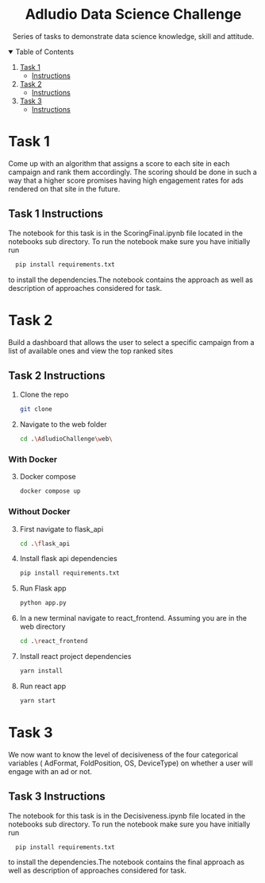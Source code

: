 <br />
<p align="center">

  <h1 align="center">Adludio Data Science Challenge</h1>

  <p align="center">
    Series of tasks to demonstrate data science knowledge, skill and attitude. 
    </p> 
</p>

<details open="open">
  <summary>Table of Contents</summary>
  <ol>
    <li>
      <a href="#task-1">Task 1</a>
      <ul>
        <li><a href="#task-1-instructions">Instructions</a></li>
      </ul>
    </li>
    <li>
      <a href="#task-2">Task 2</a>
      <ul>
        <li><a href="#task-2-instructions">Instructions</a></li>
      </ul>
    </li>
    <li>
      <a href="#task-3">Task 3</a>
      <ul>
        <li><a href="#task-3-instructions">Instructions</a></li>
      </ul>
    </li>
  </ol>
</details>

# Task 1

 Come up with an algorithm that assigns a score to each site in each campaign and rank them accordingly. The scoring should be done in such a way that a higher score promises having high engagement rates for ads rendered on that site in the future.

## Task 1 Instructions
The notebook for this task is in the ScoringFinal.ipynb file located in the notebooks sub directory. To run the notebook make sure you have initially run  
```python
  pip install requirements.txt
```
to install the dependencies.The notebook contains the approach as well as description of approaches considered for task.
# Task 2
Build a dashboard that allows the user to select a specific campaign from a list of available ones and view the top ranked sites

## Task 2 Instructions
1. Clone the repo
   ```sh
   git clone 
   ```
2. Navigate to the web folder
    ```sh
    cd .\AdludioChallenge\web\
    ```

### With Docker
3. Docker compose
    ```sh
    docker compose up
    ```

### Without Docker
3. First navigate to flask_api
    ```sh
    cd .\flask_api
    ```
4. Install flask api dependencies
    ```sh
    pip install requirements.txt
    ```
5. Run Flask app
    ```sh
    python app.py
    ```

6. In a new terminal navigate to react_frontend. Assuming you are in the web directory
    ```sh
    cd .\react_frontend
    ```
4. Install react project dependencies
    ```sh
    yarn install
    ```
5. Run react app
    ```sh
    yarn start
    ```


# Task 3

We now want to know the level of decisiveness of the four categorical variables ( AdFormat, FoldPosition, OS, DeviceType) on whether a user will engage with an ad or not.

## Task 3 Instructions
The notebook for this task is in the Decisiveness.ipynb file located in the notebooks sub directory. To run the notebook make sure you have initially run  
```python
  pip install requirements.txt
```
to install the dependencies.The notebook contains the final approach as well as description of approaches considered for task.




 
